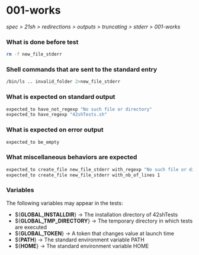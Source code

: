 # 001-works

*spec > 21sh > redirections > outputs > truncating > stderr > 001-works*

### What is done before test

```bash
rm -f new_file_stderr
```

### Shell commands that are sent to the standard entry

```bash
/bin/ls .. invalid_folder 2>new_file_stderr

```

### What is expected on standard output

```bash
expected_to have_not_regexp "No such file or directory"
expected_to have_regexp "42shTests.sh"

```

### What is expected on error output

```bash
expected_to be_empty
```

### What miscellaneous behaviors are expected

```bash
expected_to create_file new_file_stderr with_regexp "No such file or directory"
expected_to create_file new_file_stderr with_nb_of_lines 1
```

### Variables

The following variables may appear in the tests:

* ${**GLOBAL_INSTALLDIR**} -> The installation directory of 42shTests
* ${**GLOBAL_TMP_DIRECTORY**} -> The temporary directory in which tests are executed
* ${**GLOBAL_TOKEN**} -> A token that changes value at launch time
* ${**PATH**} -> The standard environment variable PATH
* ${**HOME**} -> The standard environment variable HOME
